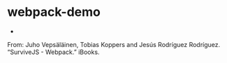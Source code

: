 # webpack-demo
-
 From: Juho Vepsäläinen, Tobias Koppers and Jesús Rodríguez Rodríguez. “SurviveJS - Webpack.” iBooks.
